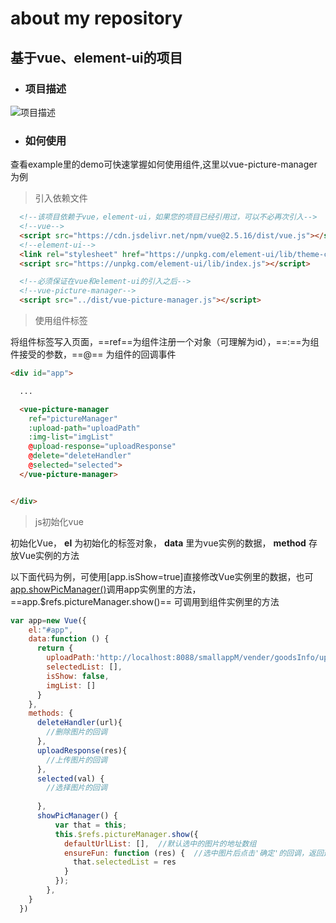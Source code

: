 # about my repository

## 基于vue、element-ui的项目

- ### 项目描述

![项目描述](https://trubasa.github.io/doc/image/explain.png)

- ### 如何使用

查看example里的demo可快速掌握如何使用组件,这里以vue-picture-manager为例

> 引入依赖文件
```html
  <!--该项目依赖于vue，element-ui，如果您的项目已经引用过，可以不必再次引入-->
  <!--vue-->
  <script src="https://cdn.jsdelivr.net/npm/vue@2.5.16/dist/vue.js"></script>
  <!--element-ui-->
  <link rel="stylesheet" href="https://unpkg.com/element-ui/lib/theme-chalk/index.css">
  <script src="https://unpkg.com/element-ui/lib/index.js"></script>

  <!--必须保证在vue和element-ui的引入之后-->
  <!--vue-picture-manager-->
  <script src="../dist/vue-picture-manager.js"></script>
```
> 使用组件标签

将组件标签写入页面，==ref==为组件注册一个对象（可理解为id），==:==为组件接受的参数，==@== 为组件的回调事件
```html
<div id="app">

  ...

  <vue-picture-manager
    ref="pictureManager"
    :upload-path="uploadPath"
    :img-list="imgList"
    @upload-response="uploadResponse"
    @delete="deleteHandler"
    @selected="selected">
  </vue-picture-manager>


</div>

```
> js初始化vue

初始化Vue， **el** 为初始化的标签对象， **data** 里为vue实例的数据， **method** 存放Vue实例的方法

以下面代码为例，可使用[app.isShow=true]直接修改Vue实例里的数据，也可[app.showPicManager()](javascript:;)调用app实例里的方法，
==app.$refs.pictureManager.show()== 可调用到组件实例里的方法
```javascript
var app=new Vue({
    el:"#app",
    data:function () {
      return {
        uploadPath:'http://localhost:8088/smallappM/vender/goodsInfo/uploadImg',
        selectedList: [],
        isShow: false,
        imgList: []
      }
    },
    methods: {
      deleteHandler(url){
        //删除图片的回调
      },
      uploadResponse(res){
        //上传图片的回调
      },
      selected(val) {
        //选择图片的回调
        
      },
      showPicManager() {
          var that = this;
          this.$refs.pictureManager.show({
            defaultUrlList: [],  //默认选中的图片的地址数组
            ensureFun: function (res) {  //选中图片后点击'确定'的回调，返回选中的图片数组
              that.selectedList = res
            }
          });
        },
    }
  })
```